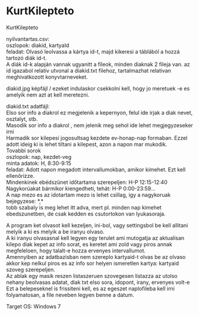 # KurtKilepteto
KurtKilepteto

nyilvantartas.csv:  
    oszlopok: diakid, kartyaId  
    feladat: Olvasó leolvassa a kártya id-t, majd kikeresi a táblából a hozzá tartozó diák id-t.   
    A diák id-k alapján vannak ugyanitt a fileok, minden diaknak 2 fileja van. az id igazabol relativ utvonal a diakid.txt filehoz, tartalmazhat relativan meghivatkozott konyvtarneveket.

diakid.jpg képfájl / ezeket indulaskor csekkolni kell, hogy jo meretuek -e es amelyik nem azt at kell meretezni.

diakid.txt adatfájl:  
    Elso sor info a diakrol ez megjelenik a kepernyon, felul ide irjak a diak nevet, osztalyt, stb.  
	Masodik sor info a diakrol , nem jelenik meg sehol ide lehet megjegyzeseker irni  
	Harmadik sor kilepesi jogosultsag kezdete ev-honap-nap formaban. Ezzel adott ideig ki is lehet tiltani a kilepest, azon a napon mar mukodik.  
    Tovabbi sorok  
    oszlopok: nap, kezdet-veg  
    minta adatok: H, 8:30-9:15  
    feladat: Adott napon megadott intervallumokban, amikor kimehet. Ezt kell ellenőrizze.  
    Mindenkinek ebédszünet időtartama szerepeljen: H-P 12:15-12:40  
    Nagykorúakat bármikor kiengedheti, tehát: H-P 0:00-23:59...  
    A nap mezo es az idotartam mezo is lehet csillag, igy a nagykoruak bejegyzese: \*,\*  
    tobb szabaly is meg lehet itt adva, mert pl. minden nap kimehet ebedszunetben, de csak kedden es csutortokon van lyukasoraja.    
    
A program ket olvasot kell kezeljen, ini-bol, vagy settingsbol be kell allitani melyik a ki es melyik a be iranyu olvaso.  
A ki iranyu olvasasnal kell legyen egy terulet ami mutogatja az aktualisan kilepo diak kepet az info sorat, es keretet 
ami zold vagy piros annak megfeleloen, hogy talalt-e hozza ervenyes intervallumot.   
Amennyiben az adatbazisban nem szereplo kartyaid-t olvas be az olvaso akkor kep nelkul piros es az info sor helyen ismeretlen kartya: kartyaid szoveg szerepeljen.  
Az ablak egy masik reszen listaszeruen szovegesen listazza az utolso nehany beolvasas adatat, diak txt elso sora, idopont, irany, ervenyes volt-e  
Ezt a belepeseknel is frissiteni kell, es az egeszet naplofileba kell irni folyamatosan, a file neveben legyen benne a datum.

Target OS: Windows 7 
